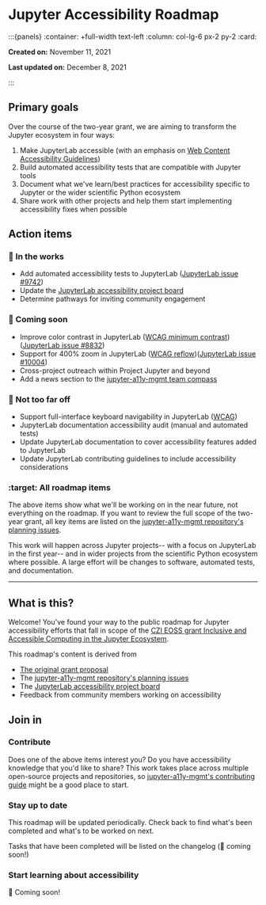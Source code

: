# Jupyter Accessibility Roadmap

:::{panels}
:container: +full-width text-left
:column: col-lg-6 px-2 py-2
:card:

**Created on:** November 11, 2021

**Last updated on:** December 8, 2021

:::

## Primary goals

Over the course of the two-year grant, we are aiming to transform the Jupyter ecosystem in four ways:

1. Make JupyterLab accessible (with an emphasis on [Web Content Accessibility Guidelines](https://en.wikipedia.org/wiki/Web_Content_Accessibility_Guidelines))
2. Build automated accessibility tests that are compatible with Jupyter tools
3. Document what we've learn/best practices for accessibility specific to Jupyter or the wider scientific Python ecosystem
4. Share work with other projects and help them start implementing accessibility fixes when possible

## Action items

### :runner: In the works

- Add automated accessibility tests to JupyterLab ([JupyterLab issue #9742](https://github.com/jupyterlab/jupyterlab/issues/9742))
- Update the [JupyterLab accessibility project board](https://github.com/orgs/Quansight-Labs/projects/5/views/1)
- Determine pathways for inviting community engagement

### :checkered_flag: Coming soon

- Improve color contrast in JupyterLab ([WCAG minimum contrast](https://www.w3.org/TR/WCAG21/#contrast-minimum)) ([JupyterLab issue #8832](https://github.com/jupyterlab/jupyterlab/issues/8832))
- Support for 400% zoom in JupyterLab ([WCAG reflow](https://www.w3.org/TR/WCAG21/#reflow))([JupyterLab issue #10004](https://github.com/jupyterlab/jupyterlab/issues/10004))
- Cross-project outreach within Project Jupyter and beyond
- Add a news section to the [jupyter-a11y-mgmt team compass](https://quansight-labs.github.io/jupyter-a11y-mgmt/readme.html)

### :rocket: Not too far off

- Support full-interface keyboard navigability in JupyterLab ([WCAG](https://www.w3.org/TR/WCAG21/#keyboard-accessible))
- JupyterLab documentation accessibility audit (manual and automated tests)
- Update JupyterLab documentation to cover accessibility features added to JupyterLab
- Update JupyterLab contributing guidelines to include accessibility considerations

### :target: All roadmap items

The above items show what we'll be working on in the near future, not everything on the roadmap. If you want to review the full scope of the two-year grant, all key items are listed on the [jupyter-a11y-mgmt repository's planning issues](https://github.com/orgs/Quansight-Labs/projects/5/views/1).

This work will happen across Jupyter projects-- with a focus on JupyterLab in the first year-- and in wider projects from the scientific Python ecosystem where possible. A large effort will be changes to software, automated tests, and documentation.

---

## What is this?

Welcome! You've found your way to the public roadmap for Jupyter accessibility efforts that fall in scope of the [CZI EOSS grant Inclusive and Accessible Computing in the Jupyter Ecosystem](https://chanzuckerberg.com/eoss/proposals/inclusive-and-accessible-scientific-computing-in-the-jupyter-ecosystem/).

This roadmap's content is derived from
- [The original grant proposal](https://github.com/jupyter/accessibility/blob/master/grant-applications/Inclusive_and_Accessible_Scientific_Computing_in_Jupyter_Ecosystem_SUBMITTED_PROPOSAL.pdf)
- The [jupyter-a11y-mgmt repository's planning issues](https://github.com/orgs/Quansight-Labs/projects/5/views/1)
- The [JupyterLab accessibility project board](https://github.com/orgs/Quansight-Labs/projects/5/views/1)
- Feedback from community members working on accessibility

## Join in

### Contribute

Does one of the above items interest you? Do you have accessibility knowledge that you'd like to share? This work takes place across multiple open-source projects and repositories, so [jupyter-a11y-mgmt's contributing guide](https://github.com/Quansight-Labs/jupyter-a11y-mgmt/blob/main/CONTRIBUTING.md) might be a good place to start.

### Stay up to date

This roadmap will be updated periodically. Check back to find what's been completed and what's to be worked on next.

Tasks that have been completed will be listed on the changelog (🚧 coming soon!)

### Start learning about accessibility

🚧 Coming soon!
